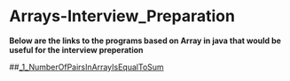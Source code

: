 # Arrays-Interview_Preparation

**Below are the links to the programs based on Array in java that would be useful for the interview preperation**

##[_1_NumberOfPairsInArrayIsEqualToSum](src/com/ArraysJava/_1_NumberOfPairsInArrayIsEqualToSum.java)
